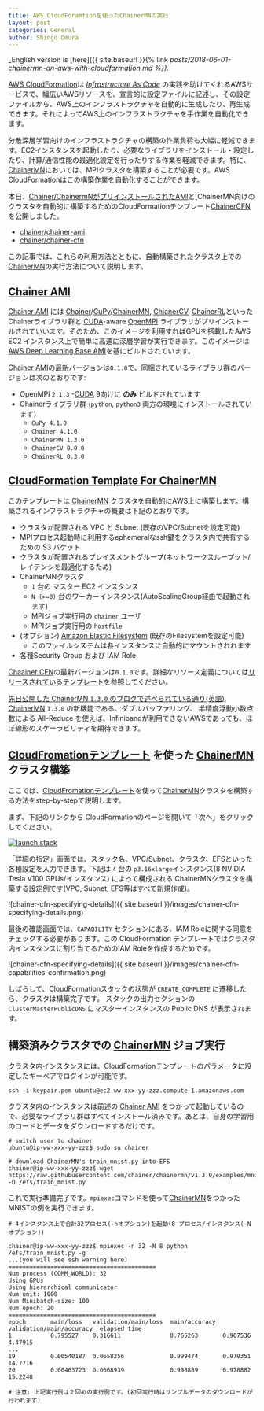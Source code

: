 ```yaml
---
title: AWS CloudForamtionを使ったChainerMNの実行
layout: post
categories: General
author: Shingo Omura
---
```


_English version is [here]({{ site.baseurl }}{% link _posts/2018-06-01-chainermn-on-aws-with-cloudformation.md %})._

[AWS CloudFormation][CFN]は [_Infrastructure As Code_](https://en.wikipedia.org/wiki/Infrastructure_as_Code) の実践を助けてくれるAWSサービスで、幅広いAWSリソースを、宣言的に設定ファイルに記述し、その設定ファイルから、AWS上のインフラストラクチャを自動的に生成したり、再生成できます。それによってAWS上のインフラストラクチャを手作業を自動化できます。

分散深層学習向けのインフラストラクチャの構築の作業負荷も大幅に軽減できます。EC2インスタンスを起動したり、必要なライブラリをインストール・設定したり、計算/通信性能の最適化設定を行ったりする作業を軽減できます。特に、[ChainerMN][ChainerMN]においては、MPIクラスタを構築することが必要です。AWS CloudFormationはこの構築作業を自動化することができます。

本日、[Chainer/ChainermNがプリインストールされたAMI][ChainerAMI]と[ChainerMN向けのクラスタを自動的に構築するためのCloudFormationテンプレート[ChainerCFN]を公開しました。

- [chainer/chainer-ami][ChainerAMI]
- [chainer/chainer-cfn][ChainerCFN]

この記事では、これらの利用方法とともに、自動構築されたクラスタ上での[ChainerMN][ChainerMN]の実行方法について説明します。

[Chainer AMI][ChainerAMI]
-----
[Chainer AMI][ChainerAMI] には [Chainer][Chainer]/[CuPy][CuPy]/[ChainerMN][ChainerMN], [ChianerCV][ChainerCV], [ChainerRL][ChainerRL]といったChainerライブラリ群と [CUDA][CUDA]-aware [OpenMPI][OpenMPI] ライブラリがプリインストールされていいます。そのため、このイメージを利用すればGPUを搭載したAWS EC2 インスタンス上で簡単に高速に深層学習が実行できます。このイメージは[AWS Deep Learning Base AMI](https://docs.aws.amazon.com/dlami/latest/devguide/overview-base.html)を基にビルドされています。

[Chainer AMI][ChainerAMI]の最新バージョンは`0.1.0`で、同梱されているライブラリ群のバージョンは次のとおりです:

- OpenMPI `2.1.3`
  -[CUDA][CUDA] 9向けに __のみ__ ビルドされています
- Chainerライブラリ群 (`python`, `python3` 両方の環境にインストールされています)
  - `CuPy 4.1.0`
  - `Chainer 4.1.0`
  - `ChainerMN 1.3.0`
  - `ChainerCV 0.9.0`
  - `ChainerRL 0.3.0`

[CloudFormation Template For ChainerMN][ChainerCFN]
---
このテンプレートは [ChainerMN][ChainerMN] クラスタを自動的にAWS上に構築します。構築されるインフラストラクチャの概要は下記のとおりです。

- クラスタが配置される VPC と Subnet (既存のVPC/Subnetを設定可能)
- MPIプロセス起動時に利用するephemeralなssh鍵をクラスタ内で共有するための S3 バケット
- クラスタが配置されるプレイスメントグループ(ネットワークスループット/レイテンシを最適化するため)
- ChainerMNクラスタ
  - `1` 台の マスター EC2 インスタンス
  - `N (>=0)` 台のワーカーインスタンス(AutoScalingGroup経由で起動されます)
  - MPIジョブ実行用の `chainer` ユーザ
  - MPIジョブ実行用の `hostfile`
- (オプション) [Amazon Elastic Filesystem][EFS] (既存のFilesystemを設定可能)
  - このファイルシステムは各インスタンスに自動的にマウントされれます
- 各種Security Group および IAM Role


[Chaainer CFN][ChainerCFN]の最新バージョンは`0.1.0`です。詳細なリソース定義については[リリースされているテンプレート](https://s3-us-west-2.amazonaws.com/chainer-cfn/chainer-cfn-v0.1.0.template)を参照してください。

[先日公開した ChainerMN `1.3.0` のブログで述べられている通り(英語)](https://chainer.org/general/2018/05/25/chainermn-v1-3.html), [ChainerMN][ChainerMN] `1.3.0` の新機能である、ダブルバッファリング、 半精度浮動小数点数による All-Reduce を使えば、Infinibandが利用できないAWSであっても、ほぼ線形のスケーラビリティを期待できます。

[CloudFromationテンプレート][ChainerCFN] を使った [ChainerMN][ChainerMN] クラスタ構築
---

ここでは、[CloudFromationテンプレート][ChainerCFN]を使って[ChainerMN][ChainerMN]クラスタを構築する方法をstep-by-stepで説明します。

まず、下記のリンクから CloudFormationのページを開いて「次へ」をクリックしてください。

[![launch stack](https://s3.amazonaws.com/cloudformation-examples/cloudformation-launch-stack.png)](https://console.aws.amazon.com/cloudformation/home#/stacks/new?stackName=chainermn-sample&templateURL=https://s3-us-west-2.amazonaws.com/chainer-cfn/chainer-cfn-v0.1.0.template)

「詳細の指定」画面では、スタック名、VPC/Subnet、クラスタ、EFSといった各種設定を入力できます。下記は `4` 台の `p3.16xlarge`インスタンス(8 NVIDIA Tesla V100 GPUs/インスタンス) によって構成される ChainerMNクラスタを構築する設定例です(VPC, Subnet, EFS等はすべて新規作成)。

![chainer-cfn-specifying-details]({{ site.baseurl }}/images/chainer-cfn-specifying-details.png)

最後の確認画面では、`CAPABILITY` セクションにある、IAM Roleに関する同意をチェックする必要があります。この CloudFormation テンプレートではクラスタ内インスタンスに割り当てるためのIAM Roleを作成するためです。

![chainer-cfn-specifying-details]({{ site.baseurl }}/images/chainer-cfn-capabilities-confirmation.png)

しばらして、CloudFormationスタックの状態が `CREATE_COMPLETE` に遷移したら、クラスタは構築完了です。 スタックの出力セクションの `ClusterMasterPublicDNS` にマスターインスタンスの Public DNS が表示されます。

構築済みクラスタでの [ChainerMN][ChainerMN] ジョブ実行
--
クラスタ内インスタンスには、CloudFormationテンプレートのパラメータに設定したキーペアでログインが可能です。

```
ssh -i keypair.pem ubuntu@ec2-ww-xxx-yy-zzz.compute-1.amazonaws.com
```

クラスタ内のインスタンスは前述の [Chainer AMI][ChainerAMI] をつかって起動しているので、必要なライブラリ群はすべてインストール済みです。あとは、自身の学習用のコードとデータをダウンロードするだけです。

```
# switch user to chainer
ubuntu@ip-ww-xxx-yy-zzz$ sudo su chainer

# download ChainerMN's train_mnist.py into EFS
chainer@ip-ww-xxx-yy-zzz$ wget https://raw.githubusercontent.com/chainer/chainermn/v1.3.0/examples/mnist/train_mnist.py -O /efs/train_mnist.py
```

これで実行準備完了です。`mpiexec`コマンドを使って[ChainerMN][ChainerMN]をつかったMNISTの例を実行できます。

```
# 4インスタンス上で合計32プロセス(-nオプション)を起動(8 プロセス/インスタンス(-N オプション))

chainer@ip-ww-xxx-yy-zzz$ mpiexec -n 32 -N 8 python /efs/train_mnist.py -g
...(you will see ssh warning here)
==========================================
Num process (COMM_WORLD): 32
Using GPUs
Using hierarchical communicator
Num unit: 1000
Num Minibatch-size: 100
Num epoch: 20
==========================================
epoch       main/loss   validation/main/loss  main/accuracy  validation/main/accuracy  elapsed_time
1           0.795527    0.316611              0.765263       0.907536                  4.47915
...
19          0.00540187  0.0658256             0.999474       0.979351                  14.7716
20          0.00463723  0.0668939             0.998889       0.978882                  15.2248

# 注意: 上記実行例は２回めの実行例です。(初回実行時はサンプルデータのダウンロードが行われます)
```


[CFN]: https://aws.amazon.com/jp/cloudformation/
[EFS]: https://aws.amazon.com/jp/efs/features/
[ChainerAMI]: https://github.com/chainer/chainer-ami
[ChainerCFN]: https://github.com/chainer/chainer-cfn
[ChainerMN]: https://github.com/chainer/chainermn
[Chainer]: https://chainer.org
[CuPy]: https://cupy.chainer.org/
[ChainerCV]: https://github.com/chainer/chainercv
[ChainerRL]: https://github.com/chainer/chainerrl
[CUDA]: https://developer.nvidia.com/cuda-zone
[OpenMPI]: https://www.open-mpi.org/
